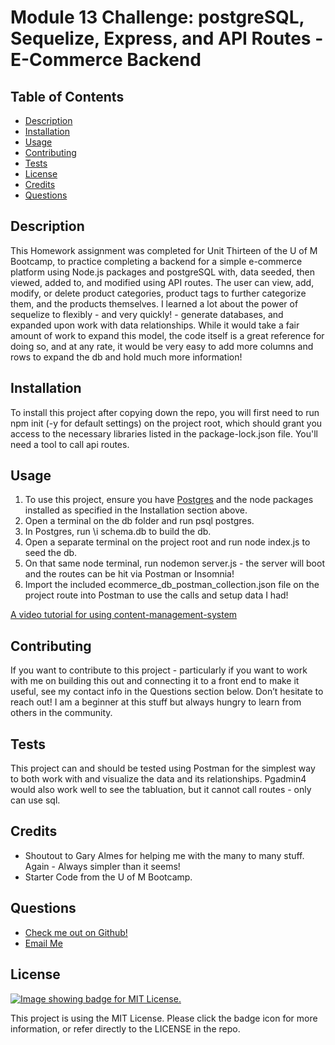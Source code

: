 # Module 13 Challenge: postgreSQL, Sequelize, Express, and API Routes - E-Commerce Backend

  ## Table of Contents
  - [Description](#description)
  - [Installation](#installation)
  - [Usage](#usage)
  - [Contributing](#contributing)
  - [Tests](#tests)
  - [License](#license)
  - [Credits](#credits)
  - [Questions](#questions)

  ## Description
  This Homework assignment was completed for Unit Thirteen of the U of M Bootcamp, to practice completing a backend for a simple e-commerce platform using Node.js packages and postgreSQL with, data seeded, then viewed, added to, and modified using API routes. The user can view, add, modify, or delete product categories, product tags to further categorize them, and the products themselves.  I learned a lot about the power of sequelize to flexibly - and very quickly! - generate databases, and expanded upon work with data relationships. While it would take a fair amount of work to expand this model, the code itself is a great reference for doing so, and at any rate, it would be very easy to add more columns and rows to expand the db and hold much more information!

  ## Installation
  To install this project after copying down the repo, you will first need to run npm init (-y for default settings) on the project root, which should grant you access to the necessary libraries listed in the package-lock.json file. You'll need a tool to call api routes.

  ## Usage
  1. To use this project, ensure you have [Postgres](https://www.postgresql.org/download/) and the node packages installed as specified in the Installation section above.
  2. Open a terminal on the db folder and run psql postgres.
  3. In Postgres, run \i schema.db to build the db.
  4. Open a separate terminal on the project root and run node index.js to seed the db.
  5. On that same node terminal, run nodemon server.js - the server will boot and the routes can be hit via Postman or Insomnia!
  6. Import the included ecommerce_db_postman_collection.json file on the project route into Postman to use the calls and setup data I had! 



  [A video tutorial for using content-management-system](video)

  ## Contributing
  If you want to contribute to this project - particularly if you want to work with me on building this out and connecting it to a front end to make it useful, see my contact info in the Questions section below. Don’t hesitate to reach out! I am a beginner at this stuff but always hungry to learn from others in the community.

  ## Tests
  This project can and should be tested using Postman for the simplest way to both work with and visualize the data and its relationships. Pgadmin4 would also work well to see the tabluation, but it cannot call routes - only can use sql.
  
  ## Credits
  - Shoutout to Gary Almes for helping me with the many to many stuff. Again - Always simpler than it seems!
  - Starter Code from the U of M Bootcamp.

  ## Questions
  - [Check me out on Github!](https://www.github.com/floatingpoint-exaflop)
  - [Email Me](mailto:timscallon1@gmail.com?subject=Hello!)

  ## License
  [![Image showing badge for MIT License.](https://img.shields.io/badge/License-MIT_License-blue)](https://mit-license.org/)
  
  This project is using the MIT License. Please click the badge icon for more information, or refer directly to the LICENSE in the repo.
